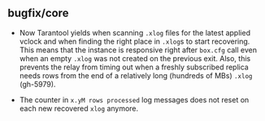 ## bugfix/core

* Now Tarantool yields when scanning `.xlog` files for the latest applied
  vclock and when finding the right place in `.xlog`s to start recovering.
  This means that the instance is responsive right after `box.cfg` call even
  when an empty `.xlog` was not created on the previous exit. Also, this
  prevents the relay from timing out when a freshly subscribed replica
  needs rows from the end of a relatively long (hundreds of MBs) `.xlog`
  (gh-5979).

* The counter in `x.yM rows processed` log messages does not reset on each new
  recovered `xlog` anymore.
